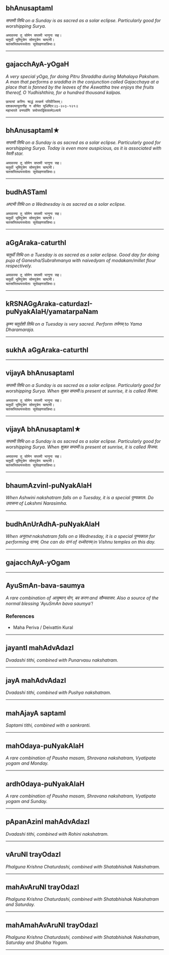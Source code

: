 ## bhAnusaptamI
_सप्तमी तिथि on a Sunday is as sacred as a solar eclipse. Particularly good for worshipping Surya._

```
अमावस्या तु सोमेन सप्तमी भानुना सह।
चतुर्थी भूमिपुत्रेण सोमपुत्रेण चाष्टमी।
चतस्रस्तिथयस्त्वेताः सूर्यग्रहणसन्निभाः॥
```

---
## gajacchAyA-yOgaH
_A very special yOga, for doing Pitru Shraddha during Mahalaya Paksham. A man that performs a sraddha in the conjunction called Gajacchaya at a place that is fanned by the leaves of the Aswattha tree enjoys the fruits thereof, O Yudhishthira, for a hundred thousand kalpas._

```
छायायां करिणः श्राद्धं तत्कर्म परिवीजितम्।
दशकल्पायुतानीह न क्षीयेत युधिष्ठिर॥३-२०३-१२१॥
महाभारते वनपर्वणि त्रयोत्तरद्विशततमेऽध्याये
```

---
## bhAnusaptamI★
_सप्तमी तिथि on a Sunday is as sacred as a solar eclipse. Particularly good for worshipping Surya. Today is even more auspicious, as it is associated with रेवती star._

```
अमावस्या तु सोमेन सप्तमी भानुना सह।
चतुर्थी भूमिपुत्रेण सोमपुत्रेण चाष्टमी।
चतस्रस्तिथयस्त्वेताः सूर्यग्रहणसन्निभाः॥
```

---
## budhASTamI
_अष्टमी तिथि on a Wednesday is as sacred as a solar eclipse._

```
अमावस्या तु सोमेन सप्तमी भानुना सह।
चतुर्थी भूमिपुत्रेण सोमपुत्रेण चाष्टमी।
चतस्रस्तिथयस्त्वेताः सूर्यग्रहणसन्निभाः॥
```

---
## aGgAraka-caturthI
_चतुर्थी तिथि on a Tuesday is as sacred as a solar eclipse. Good day for doing puja of Ganesha/Subrahmanya with naivedyam of modakam/millet flour respectively._

```
अमावस्या तु सोमेन सप्तमी भानुना सह।
चतुर्थी भूमिपुत्रेण सोमपुत्रेण चाष्टमी।
चतस्रस्तिथयस्त्वेताः सूर्यग्रहणसन्निभाः॥
```

---
## kRSNAGgAraka-caturdazI-puNyakAlaH/yamatarpaNam
_कृष्ण चतुर्दशी तिथि on a Tuesday is very sacred. Perform तर्पणम् to Yama Dharamaraja._

---
## sukhA aGgAraka-caturthI


---
## vijayA bhAnusaptamI
_सप्तमी तिथि on a Sunday is as sacred as a solar eclipse. Particularly good for worshipping Surya. When शुक्ल सप्तमी is present at sunrise, it is called विजया._

```
अमावस्या तु सोमेन सप्तमी भानुना सह।
चतुर्थी भूमिपुत्रेण सोमपुत्रेण चाष्टमी।
चतस्रस्तिथयस्त्वेताः सूर्यग्रहणसन्निभाः॥
```

---
## vijayA bhAnusaptamI★
_सप्तमी तिथि on a Sunday is as sacred as a solar eclipse. Particularly good for worshipping Surya. When शुक्ल सप्तमी is present at sunrise, it is called विजया._

```
अमावस्या तु सोमेन सप्तमी भानुना सह।
चतुर्थी भूमिपुत्रेण सोमपुत्रेण चाष्टमी।
चतस्रस्तिथयस्त्वेताः सूर्यग्रहणसन्निभाः॥
```

---
## bhaumAzvinI-puNyakAlaH
_When Ashwini nakshatram falls on a Tuesday, it is a special पुण्यकालः. Do उपासना of Lakshmi Narasimha._

---
## budhAnUrAdhA-puNyakAlaH
_When अनूराधा nakshatram falls on a Wednesday, it is a special पुण्यकालः for performing दानम्. One can do दानं of दध्योदनम् in Vishnu temples on this day._

---
## gajacchAyA-yOgam


---
## AyuSmAn-bava-saumya
_A rare combination of आयुष्मान् योग, बव करण and सौम्यवासर. Also a source of the normal blessing 'AyuSmAn bava saumya'!_
### References
* Maha Periva / Deivattin Kural


---
## jayantI mahAdvAdazI
_Dvadashi tithi, combined with Punarvasu nakshatram._

---
## jayA mahAdvAdazI
_Dvadashi tithi, combined with Pushya nakshatram._

---
## mahAjayA saptamI
_Saptami tithi, combined with a sankranti._

---
## mahOdaya-puNyakAlaH
_A rare combination of Pausha masam, Shravana nakshatram, Vyatipata yogam and Monday._

---
## ardhOdaya-puNyakAlaH
_A rare combination of Pausha masam, Shravana nakshatram, Vyatipata yogam and Sunday._

---
## pApanAzinI mahAdvAdazI
_Dvadashi tithi, combined with Rohini nakshatram._

---
## vAruNI trayOdazI
_Phalguna Krishna Chaturdashi, combined with Shatabhishak Nakshatram._

---
## mahAvAruNI trayOdazI
_Phalguna Krishna Chaturdashi, combined with Shatabhishak Nakshatram and Saturday._

---
## mahAmahAvAruNI trayOdazI
_Phalguna Krishna Chaturdashi, combined with Shatabhishak Nakshatram, Saturday and Shubha Yogam._

---

